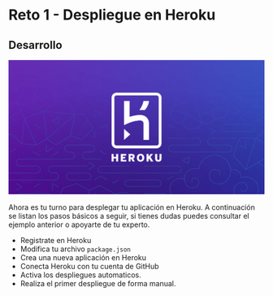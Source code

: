 # Reto 1 - Despliegue en Heroku

## Desarrollo

![img.png](img.png)

Ahora es tu turno para desplegar tu aplicación en Heroku. A continuación se listan los pasos básicos a seguir, si tienes
dudas puedes consultar el ejemplo anterior o apoyarte de tu experto.

- Registrate en Heroku
- Modifica tu archivo `package.json`
- Crea una nueva aplicación en Heroku
- Conecta Heroku con tu cuenta de GitHub
- Activa los despliegues automaticos.
- Realiza el primer despliegue de forma manual.

